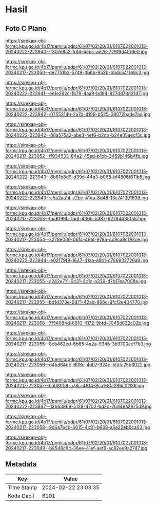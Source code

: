 # Hasil

## Foto C Plano

https://sirekap-obj-formc.kpu.go.id/4b17/pemilu/pdpr/61/07/02/20/01/6107022001013-20240222-223940--f307e8a2-fdf4-4ebc-ae26-729f9d4519e0.jpg

https://sirekap-obj-formc.kpu.go.id/4b17/pemilu/pdpr/61/07/02/20/01/6107022001013-20240217-223050--de7751b2-5749-4bbb-952b-b5dc541166c3.jpg

https://sirekap-obj-formc.kpu.go.id/4b17/pemilu/pdpr/61/07/02/20/01/6107022001013-20240222-223941--ee1e262c-fb79-4aa9-bd94-827dd78d21d7.jpg

https://sirekap-obj-formc.kpu.go.id/4b17/pemilu/pdpr/61/07/02/20/01/6107022001013-20240222-223942--0755314b-2a7d-4199-b525-08072bade7ad.jpg

https://sirekap-obj-formc.kpu.go.id/4b17/pemilu/pdpr/61/07/02/20/01/6107022001013-20240222-223942--88a575a2-abe3-4ef6-b2db-b24e05aecf3c.jpg

https://sirekap-obj-formc.kpu.go.id/4b17/pemilu/pdpr/61/07/02/20/01/6107022001013-20240217-223052--ff934533-84e2-45ed-b1bb-3459b146b4fb.jpg

https://sirekap-obj-formc.kpu.go.id/4b17/pemilu/pdpr/61/07/02/20/01/6107022001013-20240222-223943--8b81b8d9-d39d-44b3-b068-bf4806f611b5.jpg

https://sirekap-obj-formc.kpu.go.id/4b17/pemilu/pdpr/61/07/02/20/01/6107022001013-20240222-223943--c5a2aa14-c2bc-41da-8d48-13c741391639.jpg

https://sirekap-obj-formc.kpu.go.id/4b17/pemilu/pdpr/61/07/02/20/01/6107022001013-20240217-223053--faa6199b-15df-4305-b387-62764435f557.jpg

https://sirekap-obj-formc.kpu.go.id/4b17/pemilu/pdpr/61/07/02/20/01/6107022001013-20240217-223054--2278e000-06f4-49af-978a-cc9ca9c192ce.jpg

https://sirekap-obj-formc.kpu.go.id/4b17/pemilu/pdpr/61/07/02/20/01/6107022001013-20240222-223944--e02179f9-1647-41aa-a8b1-c786932726a8.jpg

https://sirekap-obj-formc.kpu.go.id/4b17/pemilu/pdpr/61/07/02/20/01/6107022001013-20240217-223055--c242e711-0c31-4c1c-a339-d7b17ea7008e.jpg

https://sirekap-obj-formc.kpu.go.id/4b17/pemilu/pdpr/61/07/02/20/01/6107022001013-20240217-223055--bd1d373e-6d71-42ad-866c-9fcf2e404770.jpg

https://sirekap-obj-formc.kpu.go.id/4b17/pemilu/pdpr/61/07/02/20/01/6107022001013-20240217-223056--7f54684d-8610-4172-9bfd-3045d832c02b.jpg

https://sirekap-obj-formc.kpu.go.id/4b17/pemilu/pdpr/61/07/02/20/01/6107022001013-20240217-223056--8cb462ed-8b65-4a2a-9345-3b9703eef7b3.jpg

https://sirekap-obj-formc.kpu.go.id/4b17/pemilu/pdpr/61/07/02/20/01/6107022001013-20240217-223056--d4bd64db-606e-45b7-924e-5fdfe75b3022.jpg

https://sirekap-obj-formc.kpu.go.id/4b17/pemilu/pdpr/61/07/02/20/01/6107022001013-20240217-223057--ba08ff59-a78c-4814-8ca1-8fa286c0f136.jpg

https://sirekap-obj-formc.kpu.go.id/4b17/pemilu/pdpr/61/07/02/20/01/6107022001013-20240222-223947--12b63968-5129-4702-bd2d-26d48a2e75d9.jpg

https://sirekap-obj-formc.kpu.go.id/4b17/pemilu/pdpr/61/07/02/20/01/6107022001013-20240217-223058--9d6a7bcb-6015-4c81-b668-a6a22eb6ca03.jpg

https://sirekap-obj-formc.kpu.go.id/4b17/pemilu/pdpr/61/07/02/20/01/6107022001013-20240217-223049--b8546c8c-36ee-41ef-aef6-ac82ee9a2747.jpg


## Metadata

| Key        | Value               |
| ---------- | ------------------- |
| Time Stamp | 2024-02-22 23:03:35 |
| Kode Dapil | 6101                |



